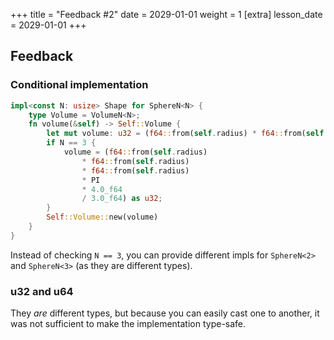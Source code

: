 +++
title = "Feedback #2"
date = 2029-01-01
weight = 1
[extra]
lesson_date = 2029-01-01
+++

## Feedback

### Conditional implementation

```rust
impl<const N: usize> Shape for SphereN<N> {
    type Volume = VolumeN<N>;
    fn volume(&self) -> Self::Volume {
        let mut volume: u32 = (f64::from(self.radius) * f64::from(self.radius) * PI) as u32;
        if N == 3 {
            volume = (f64::from(self.radius)
                * f64::from(self.radius)
                * f64::from(self.radius)
                * PI
                * 4.0_f64
                / 3.0_f64) as u32;
        }
        Self::Volume::new(volume)
    }
}
```

Instead of checking `N == 3`, you can provide different impls for `SphereN<2>` and
`SphereN<3>` (as they are different types).

### u32 and u64

They _are_ different types, but because you can easily cast one to another,
it was not sufficient to make the implementation type-safe.
